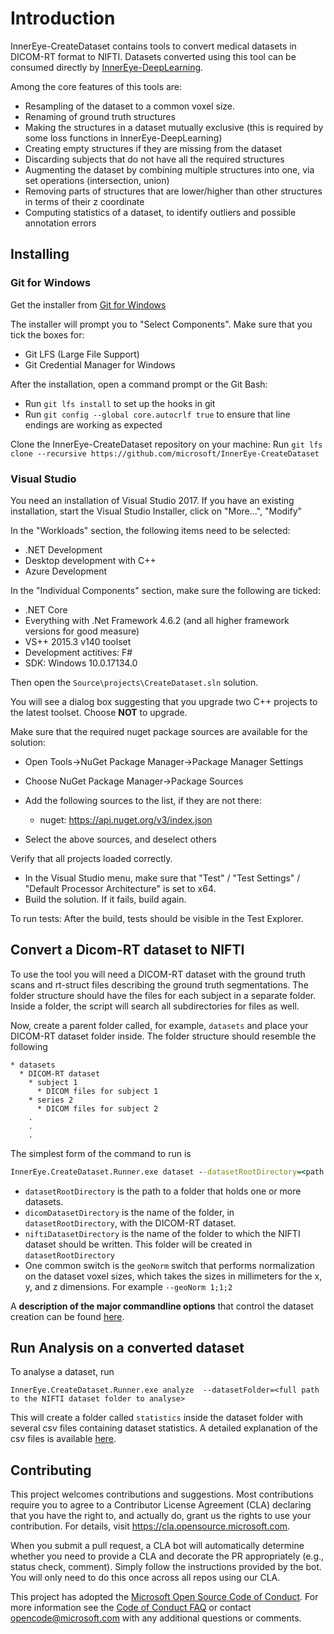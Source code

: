 # Introduction

InnerEye-CreateDataset contains tools to convert medical datasets in DICOM-RT format to NIFTI. Datasets converted using
this tool can be consumed directly by [InnerEye-DeepLearning](https://github.com/microsoft/InnerEye-DeepLearning).

Among the core features of this tools are:

- Resampling of the dataset to a common voxel size.
- Renaming of ground truth structures
- Making the structures in a dataset mutually exclusive (this is required by some loss functions in InnerEye-DeepLearning)
- Creating empty structures if they are missing from the dataset
- Discarding subjects that do not have all the required structures
- Augmenting the dataset by combining multiple structures into one, via set operations (intersection, union)
- Removing parts of structures that are lower/higher than other structures in terms of their z coordinate
- Computing statistics of a dataset, to identify outliers and possible annotation errors

## Installing

### Git for Windows

Get the installer from [Git for Windows](https://git-scm.com/download/win)

 The installer will prompt you to "Select Components". Make sure that you tick the boxes for:

- Git LFS (Large File Support)
- Git Credential Manager for Windows

After the installation, open a command prompt or the Git Bash:

- Run `git lfs install` to set up the hooks in git
- Run `git config --global core.autocrlf true` to ensure that line endings are working as expected

Clone the InnerEye-CreateDataset repository on your machine: Run `git lfs clone --recursive https://github.com/microsoft/InnerEye-CreateDataset`

### Visual Studio

You need an installation of Visual Studio 2017. If you have an existing installation, start the Visual Studio Installer, click on "More...", "Modify"

In the "Workloads" section, the following items need to be selected:

- .NET Development
- Desktop development with C++
- Azure Development

In the "Individual Components" section, make sure the following are ticked:

- .NET Core
- Everything with .Net Framework 4.6.2 (and all higher framework versions for good measure)
- VS++ 2015.3 v140 toolset
- Development actitives: F#
- SDK: Windows 10.0.17134.0

Then open the `Source\projects\CreateDataset.sln` solution.

You will see a dialog box suggesting that you upgrade two C++ projects to the latest toolset. Choose **NOT** to upgrade.

Make sure that the required nuget package sources are available for the solution:

- Open Tools->NuGet Package Manager->Package Manager Settings
- Choose NuGet Package Manager->Package Sources
- Add the following sources to the list, if they are not there:

  - nuget: <https://api.nuget.org/v3/index.json>

- Select the above sources, and deselect others

Verify that all projects loaded correctly.

- In the Visual Studio menu, make sure that "Test" / "Test Settings" / "Default Processor Architecture" is set to x64.
- Build the solution. If it fails, build again.

To run tests: After the build, tests should be visible in the Test Explorer.

## Convert a Dicom-RT dataset to NIFTI

To use the tool you will need a DICOM-RT dataset with the ground truth scans and rt-struct files describing
the ground truth segmentations. The folder structure should have the files for each subject in a separate folder. Inside a folder,
the script will search all subdirectories for files as well.

Now, create a parent folder called, for example, `datasets` and place your DICOM-RT dataset folder inside. The folder
structure should resemble the following

```text
* datasets
  * DICOM-RT dataset
    * subject 1
      * DICOM files for subject 1
    * series 2
      * DICOM files for subject 2
    .
    .
    .
```

The simplest form of the command to run is

```cmd
InnerEye.CreateDataset.Runner.exe dataset --datasetRootDirectory=<path to directory holding all datasets> --niftiDatasetDirectory=<name of the folder to write to> --dicomDatasetDirectory=<name of dataset to be converted>
```

- `datasetRootDirectory` is the path to a folder that holds one or more datasets.
- `dicomDatasetDirectory` is the name of the folder, in `datasetRootDirectory`, with the DICOM-RT dataset.
- `niftiDatasetDirectory` is the name of the folder to which the NIFTI dataset should be written.
 This folder will be created in `datasetRootDirectory`
- One common switch is the `geoNorm` switch that performs normalization on the dataset voxel sizes, which takes the sizes in millimeters
for the x, y, and z dimensions. For example `--geoNorm 1;1;2`

A **description of the major commandline options** that control the dataset creation can be found
[here](commandline_args.md).

## Run Analysis on a converted dataset

To analyse a dataset, run

```batch
InnerEye.CreateDataset.Runner.exe analyze  --datasetFolder=<full path to the NIFTI dataset folder to analyse>
```

This will create a folder called `statistics` inside the dataset folder with several csv files containing dataset statistics.
A detailed explanation of the csv files is available [here](/Source/projects/InnerEye.CreateDataset.Common/StatisticsCalculator.cs).

## Contributing

This project welcomes contributions and suggestions.  Most contributions require you to agree to a
Contributor License Agreement (CLA) declaring that you have the right to, and actually do, grant us
the rights to use your contribution. For details, visit <https://cla.opensource.microsoft.com>.

When you submit a pull request, a CLA bot will automatically determine whether you need to provide
a CLA and decorate the PR appropriately (e.g., status check, comment). Simply follow the instructions
provided by the bot. You will only need to do this once across all repos using our CLA.

This project has adopted the [Microsoft Open Source Code of Conduct](https://opensource.microsoft.com/codeofconduct/).
For more information see the [Code of Conduct FAQ](https://opensource.microsoft.com/codeofconduct/faq/) or
contact [opencode@microsoft.com](mailto:opencode@microsoft.com) with any additional questions or comments.
